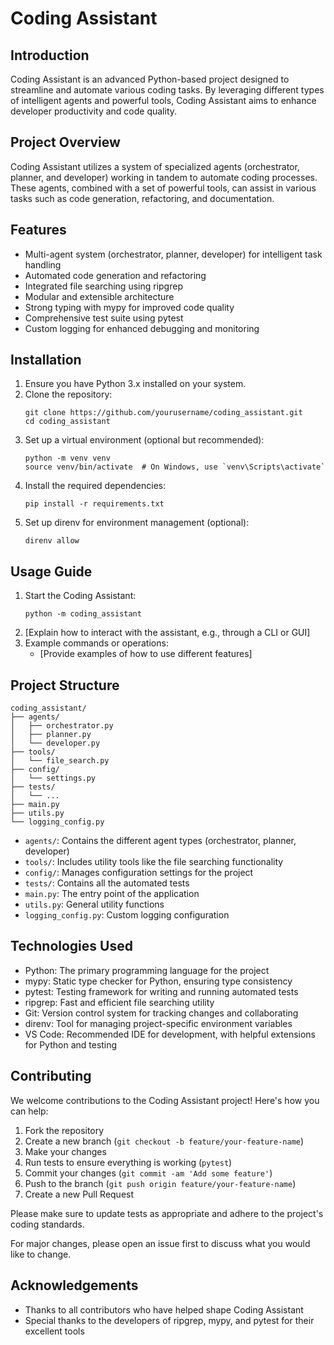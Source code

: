 # Coding Assistant

## Introduction

Coding Assistant is an advanced Python-based project designed to streamline and automate various coding tasks. By leveraging different types of intelligent agents and powerful tools, Coding Assistant aims to enhance developer productivity and code quality.

## Project Overview

Coding Assistant utilizes a system of specialized agents (orchestrator, planner, and developer) working in tandem to automate coding processes. These agents, combined with a set of powerful tools, can assist in various tasks such as code generation, refactoring, and documentation.

## Features

- Multi-agent system (orchestrator, planner, developer) for intelligent task handling
- Automated code generation and refactoring
- Integrated file searching using ripgrep
- Modular and extensible architecture
- Strong typing with mypy for improved code quality
- Comprehensive test suite using pytest
- Custom logging for enhanced debugging and monitoring

## Installation

1. Ensure you have Python 3.x installed on your system.
2. Clone the repository:
   ```
   git clone https://github.com/yourusername/coding_assistant.git
   cd coding_assistant
   ```
3. Set up a virtual environment (optional but recommended):
   ```
   python -m venv venv
   source venv/bin/activate  # On Windows, use `venv\Scripts\activate`
   ```
4. Install the required dependencies:
   ```
   pip install -r requirements.txt
   ```
5. Set up direnv for environment management (optional):
   ```
   direnv allow
   ```

## Usage Guide

1. Start the Coding Assistant:
   ```
   python -m coding_assistant
   ```
2. [Explain how to interact with the assistant, e.g., through a CLI or GUI]
3. Example commands or operations:
   - [Provide examples of how to use different features]

## Project Structure

```
coding_assistant/
├── agents/
│   ├── orchestrator.py
│   ├── planner.py
│   └── developer.py
├── tools/
│   └── file_search.py
├── config/
│   └── settings.py
├── tests/
│   └── ...
├── main.py
├── utils.py
└── logging_config.py
```

- `agents/`: Contains the different agent types (orchestrator, planner, developer)
- `tools/`: Includes utility tools like the file searching functionality
- `config/`: Manages configuration settings for the project
- `tests/`: Contains all the automated tests
- `main.py`: The entry point of the application
- `utils.py`: General utility functions
- `logging_config.py`: Custom logging configuration

## Technologies Used

- Python: The primary programming language for the project
- mypy: Static type checker for Python, ensuring type consistency
- pytest: Testing framework for writing and running automated tests
- ripgrep: Fast and efficient file searching utility
- Git: Version control system for tracking changes and collaborating
- direnv: Tool for managing project-specific environment variables
- VS Code: Recommended IDE for development, with helpful extensions for Python and testing

## Contributing

We welcome contributions to the Coding Assistant project! Here's how you can help:

1. Fork the repository
2. Create a new branch (`git checkout -b feature/your-feature-name`)
3. Make your changes
4. Run tests to ensure everything is working (`pytest`)
5. Commit your changes (`git commit -am 'Add some feature'`)
6. Push to the branch (`git push origin feature/your-feature-name`)
7. Create a new Pull Request

Please make sure to update tests as appropriate and adhere to the project's coding standards.

For major changes, please open an issue first to discuss what you would like to change.

## Acknowledgements

- Thanks to all contributors who have helped shape Coding Assistant
- Special thanks to the developers of ripgrep, mypy, and pytest for their excellent tools